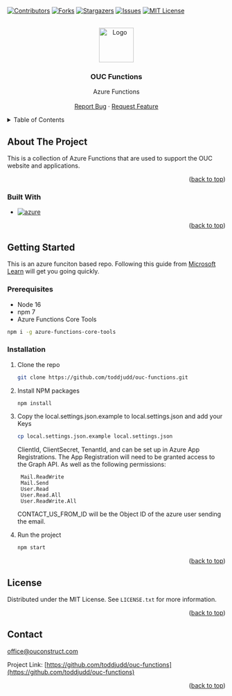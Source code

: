 <!-- Improved compatibility of back to top link: See: https://github.com/othneildrew/Best-README-Template/pull/73 -->

<a name="readme-top"></a>

<!--
*** Thanks for checking out the Best-README-Template. If you have a suggestion
*** that would make this better, please fork the repo and create a pull request
*** or simply open an issue with the tag "enhancement".
*** Don't forget to give the project a star!
*** Thanks again! Now go create something AMAZING! :D
-->

<!-- PROJECT SHIELDS -->
<!--
*** I'm using markdown "reference style" links for readability.
*** Reference links are enclosed in brackets [ ] instead of parentheses ( ).
*** See the bottom of this document for the declaration of the reference variables
*** for contributors-url, forks-url, etc. This is an optional, concise syntax you may use.
*** https://www.markdownguide.org/basic-syntax/#reference-style-links
-->

[![Contributors][contributors-shield]][contributors-url]
[![Forks][forks-shield]][forks-url] [![Stargazers][stars-shield]][stars-url]
[![Issues][issues-shield]][issues-url]
[![MIT License][license-shield]][license-url]

<!-- PROJECT LOGO -->
<br />
<div align="center">
  <a href="https://github.com/toddjudd/ouc-functions">
    <img src="https://ouconstruct.com/static/media/logogreennopole.7ec17956a2189aff9418.png" alt="Logo" width="80" height="80">
  </a>

<h3 align="center">OUC Functions</h3>

  <p align="center">
    Azure Functions
    <br />
    <br />
    <a href="https://github.com/toddjudd/ouc-functions/issues">Report Bug</a>
    ·
    <a href="https://github.com/toddjudd/ouc-functions/issues">Request Feature</a>
  </p>
</div>

<!-- TABLE OF CONTENTS -->
<details>
  <summary>Table of Contents</summary>
  <ol>
    <li>
      <a href="#about-the-project">About The Project</a>
      <ul>
        <li><a href="#built-with">Built With</a></li>
      </ul>
    </li>
    <li>
      <a href="#getting-started">Getting Started</a>
      <ul>
        <li><a href="#prerequisites">Prerequisites</a></li>
        <li><a href="#installation">Installation</a></li>
      </ul>
    </li>
    <li><a href="#license">License</a></li>
    <li><a href="#contact">Contact</a></li>
    <li><a href="#acknowledgments">Acknowledgments</a></li>
  </ol>
</details>

<!-- ABOUT THE PROJECT -->

## About The Project

This is a collection of Azure Functions that are used to support the OUC website
and applications.

<p align="right">(<a href="#readme-top">back to top</a>)</p>

### Built With

- [![azure][azure.com]][azure-url]

<p align="right">(<a href="#readme-top">back to top</a>)</p>

<!-- GETTING STARTED -->

## Getting Started

This is an azure funciton based repo. Following this guide from
[Microsoft Learn](https://learn.microsoft.com/en-us/azure/azure-functions/create-first-function-vs-code-typescript?pivots=nodejs-model-v3)
will get you going quickly.

### Prerequisites

- Node 16
- npm 7
- Azure Functions Core Tools

```sh
npm i -g azure-functions-core-tools
```

### Installation

1. Clone the repo
   ```sh
   git clone https://github.com/toddjudd/ouc-functions.git
   ```
2. Install NPM packages
   ```sh
   npm install
   ```
3. Copy the local.settings.json.example to local.settings.json and add your Keys

   ```sh
   cp local.settings.json.example local.settings.json
   ```

   ClientId, ClientSecret, TenantId, and can be set up in Azure App
   Registrations. The App Registration will need to be granted access to the
   Graph API. As well as the following permissions:

   ```
    Mail.ReadWrite
    Mail.Send
    User.Read
    User.Read.All
    User.ReadWrite.All
   ```

   CONTACT_US_FROM_ID will be the Object ID of the azure user sending the email.

4. Run the project
   ```sh
   npm start
   ```

<p align="right">(<a href="#readme-top">back to top</a>)</p>

<!-- LICENSE -->

## License

Distributed under the MIT License. See `LICENSE.txt` for more information.

<p align="right">(<a href="#readme-top">back to top</a>)</p>

<!-- CONTACT -->

## Contact

office@ouconstruct.com

Project Link:
[https://github.com/toddjudd/ouc-functions](https://github.com/toddjudd/ouc-functions)

<p align="right">(<a href="#readme-top">back to top</a>)</p>

<!-- MARKDOWN LINKS & IMAGES -->
<!-- https://www.markdownguide.org/basic-syntax/#reference-style-links -->

[contributors-shield]:
  https://img.shields.io/github/contributors/toddjudd/ouc-functions.svg?style=for-the-badge
[contributors-url]:
  https://github.com/toddjudd/ouc-functions/graphs/contributors
[forks-shield]:
  https://img.shields.io/github/forks/toddjudd/ouc-functions.svg?style=for-the-badge
[forks-url]: https://github.com/toddjudd/ouc-functions/network/members
[stars-shield]:
  https://img.shields.io/github/stars/toddjudd/ouc-functions.svg?style=for-the-badge
[stars-url]: https://github.com/toddjudd/ouc-functions/stargazers
[issues-shield]:
  https://img.shields.io/github/issues/toddjudd/ouc-functions.svg?style=for-the-badge
[issues-url]: https://github.com/toddjudd/ouc-functions/issues
[license-shield]:
  https://img.shields.io/github/license/toddjudd/ouc-functions.svg?style=for-the-badge
[license-url]: https://github.com/toddjudd/ouc-functions/blob/master/LICENSE.txt
[product-screenshot]: images/screenshot.png
[Azure.com]:
  https://img.shields.io/badge/azure-0769AD?style=for-the-badge&logo=azure&logoColor=white
[Azure-url]: https://Azure.com
